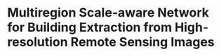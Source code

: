 # Multiregion Scale-aware Network for Building Extraction from High-resolution Remote Sensing Images


